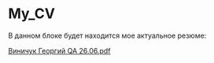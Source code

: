 # My_CV

В данном блоке будет находится мое актуальное резюме:

[Виничук Георгий QA 26.06.pdf](https://github.com/GeorgeVinichuk/My_CV/files/11873686/QA.26.06.pdf)



